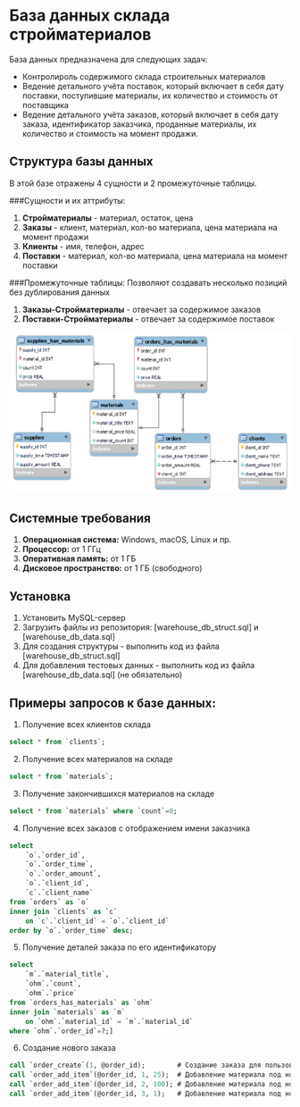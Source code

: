 # База данных склада стройматериалов

База данных предназначена для следующих задач:
- Контролироль содержимого склада строительных материалов
- Ведение детального учёта поставок, который включает в себя дату поставки, поступившие материалы, их количество и стоимость от поставщика
- Ведение детального учёта заказов, который включает в себя дату заказа, идентификатор заказчика, проданные материалы, их количество и стоимость на момент продажи.

## Структура базы данных

В этой базе отражены 4 сущности и 2 промежуточные таблицы.

###Сущности и их аттрибуты:
1. **Стройматериалы** - материал, остаток, цена
3. **Заказы** - клиент, материал, кол-во материала, цена материала на момент продажи
4. **Клиенты** - имя, телефон, адрес
2. **Поставки** - материал, кол-во материала, цена материала на момент поставки

###Промежуточные таблицы:
Позволяют создавать несколько позиций без дублирования данных
1. **Заказы-Стройматериалы** - отвечает за содержимое заказов
2. **Поставки-Стройматериалы** - отвечает за содержимое поставок

![](https://github.com/thirdgit/warehouse-db/blob/main/warehouse_db.png?raw=true)

## Системные требования

1. **Операционная система:** Windows, macOS, Linux и пр.
2. **Процессор:** от 1 ГГц
3. **Оперативная память:** от 1 ГБ
4. **Дисковое пространство:** от 1 ГБ (свободного)

## Установка

1. Установить MySQL-сервер
2. Загрузить файлы из репозитория: [warehouse_db_struct.sql] и [warehouse_db_data.sql]
3. Для создания структуры - выполнить код из файла [warehouse_db_struct.sql]
4. Для добавления тестовых данных - выполнить код из файла [warehouse_db_data.sql] (не обязательно)

## Примеры запросов к базе данных:
1. Получение всех клиентов склада
```sql
select * from `clients`;
```

2. Получение всех материалов на складе
```sql
select * from `materials`;
```

3. Получение закончившихся материалов на складе
```sql
select * from `materials` where `count`=0;
```

4. Получение всех заказов с отображением имени заказчика
```sql
select
    `o`.`order_id`,
    `o`.`order_time`,
    `o`.`order_amount`,
    `o`.`client_id`,
    `c`.`client_name`
from `orders` as `o`
inner join `clients` as `c`
    on `c`.`client_id` = `o`.`client_id`
order by `o`.`order_time` desc;
```

5. Получение деталей заказа по его идентификатору
```sql
select
    `m`.`material_title`,
    `ohm`.`count`,
    `ohm`.`price`
from `orders_has_materials` as `ohm`
inner join `materials` as `m`
    on `ohm`.`material_id` = `m`.`material_id`
where `ohm`.`order_id`=?;]
```

6. Создание нового заказа
```sql
call `order_create`(1, @order_id);        # Создание заказа для пользователя под номером 1
call `order_add_item`(@order_id, 1, 25);  # Добавление материала под номером 1 в количестве 25 шт.
call `order_add_item`(@order_id, 2, 100); # Добавление материала под номером 2 в количестве 100 шт.
call `order_add_item`(@order_id, 3, 1);   # Добавление материала под номером 3 в количестве 1 шт.
```
